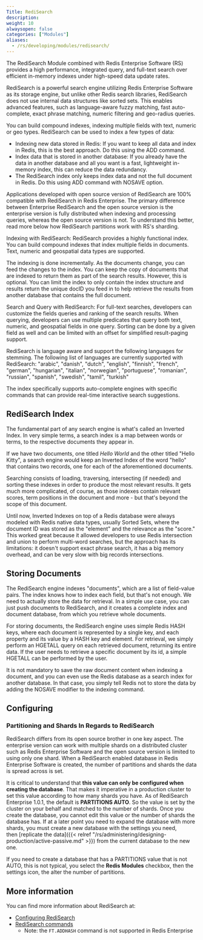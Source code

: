 ```yaml
---
Title: RediSearch
description:
weight: 10
alwaysopen: false
categories: ["Modules"]
aliases:
  - /rs/developing/modules/redisearch/
---
```

The RediSearch Module combined with Redis Enterprise Software
(RS) provides a high performance, integrated query, and full-text search
over efficient in-memory indexes under high-speed data update rates.

RediSearch is a powerful search engine utilizing Redis Enterprise
Software as its storage engine, but unlike other Redis search libraries,
RediSearch does not use internal data structures like sorted sets. This
enables advanced features, such as language-aware fuzzy matching, fast
auto-complete, exact phrase matching, numeric filtering and geo-radius
queries.

You can build compound indexes, indexing multiple fields with text,
numeric or geo types. RediSearch can be used to index a few types of
data:

- Indexing new data stored in Redis: If you want to keep all data and
    index in Redis, this is the best approach. Do this using the ADD
    command.
- Index data that is stored in another database: If you already have
    the data in another database and all you want is a fast, lightweight
    in-memory index, this can reduce the data redundancy.
- The RediSearch index only keeps index data and not the full document
    in Redis. Do this using ADD command with NOSAVE option.

Applications developed with open source version of RediSearch are 100%
compatible with RediSearch in Redis Enterprise. The primary difference
between Enterprise RediSearch and the open source version is the
enterprise version is fully distributed when indexing and processing
queries, whereas the open source version is not. To understand this
better, read more below how RediSearch partitions work with RS's
sharding.

Indexing with RediSearch: RediSearch provides a highly functional index.
You can build compound indexes that index multiple fields in documents.
Text, numeric and geospatial data types are supported.

The indexing is done incrementally. As the documents change, you can
feed the changes to the index. You can keep the copy of documents that
are indexed to return them as part of the search results. However, this
is optional. You can limit the index to only contain the index structure
and results return the unique docID you feed in to help retrieve the
results from another database that contains the full document.

Search and Query with RediSearch: For full-text searches, developers can
customize the fields queries and ranking of the search results. When
querying, developers can use multiple predicates that query both text,
numeric, and geospatial fields in one query. Sorting can be done by a
given field as well and can be limited with an offset for simplified
result-paging support.

RediSearch is language aware and support the following languages for
stemming. The following list of languages are currently supported with
RediSearch: "arabic", "danish", "dutch", "english", "finnish", "french",
"german", "hungarian", "italian", "norwegian", "portuguese", "romanian",
"russian", "spanish", "swedish", "tamil", "turkish"

The index specifically supports auto-complete engines with specific
commands that can provide real-time interactive search suggestions.

## RediSearch Index

The fundamental part of any search engine is what's called an Inverted
Index. In very simple terms, a search index is a map between words or
terms, to the respective documents they appear in.

If we have two documents, one titled _Hello World_ and the other titled
"Hello Kitty", a search engine would keep an Inverted Index of the word
"hello" that contains two records, one for each of the aforementioned
documents.

Searching consists of loading, traversing, intersecting (if needed) and
sorting these indexes in order to produce the most relevant results. It
gets much more complicated, of course, as those indexes contain relevant
scores, term positions in the document and more - but that's beyond the
scope of this document.

Until now, Inverted Indexes on top of a Redis database were always
modeled with Redis native data types, usually Sorted Sets, where the
document ID was stored as the "element" and the relevance as the
"score." This worked great because it allowed developers to use Redis
intersection and union to perform multi-word searches, but the approach
has its limitations: it doesn't support exact phrase search, it has a
big memory overhead, and can be very slow with big records
intersections.

## Storing Documents

The RediSearch engine indexes "documents", which are a list of
field-value pairs. The index knows how to index each field, but that's
not enough. We need to actually store the data for retrieval. In a
simple use case, you can just push documents to RediSearch, and it
creates a complete index and document database, from which you retrieve
whole documents.

For storing documents, the RediSearch engine uses simple Redis HASH
keys, where each document is represented by a single key, and each
property and its value by a HASH key and element. For retrieval, we
simply perform an HGETALL query on each retrieved document, returning
its entire data. If the user needs to retrieve a specific document by
its id, a simple HGETALL can be performed by the user.

It is not mandatory to save the raw document content when indexing a
document, and you can even use the Redis database as a search index for
another database. In that case, you simply tell Redis not to store the
data by adding the NOSAVE modifier to the indexing command.

## Configuring

### Partitioning and Shards In Regards to RediSearch

RediSearch differs from its open source brother in one key
aspect. The enterprise version can work with multiple shards on a
distributed cluster such as Redis Enterprise Software and the open
source version is limited to using only one shard. When a RediSearch
enabled database in Redis Enterprise Software is created, the number of
partitions and shards the data is spread across is set.

It is critical to understand that **this value can only be configured
when creating the database**. That makes it imperative in a production
cluster to set this value according to how many shards you have. As
of RediSearch Enterprise 1.0.1, the default is **PARTITIONS AUTO**. So
the value is set by the cluster on your behalf and matched to the
number of shards. Once you create the database, you cannot
edit this value or the number of shards the database has. If at a later
point you need to expand the database with more shards, you must create
a new database with the settings you need, then [replicate the
data]({{< relref "/rs/administering/designing-production/active-passive.md" >}})
from the current database to the new one.

If you need to create a database that has a PARTITIONS value that is not
AUTO, this is not typical, you select the **Redis Modules** checkbox,
then the settings icon, the alter the number of partitions.

<!-- ![redisearch_partitions](/images/rs/redisearch_partitions.png) -->

## More information

You can find more information about RediSearch at:

- [Configuring RediSearch](http://redisearch.io/Configuring/)
- [RediSearch commands](http://redisearch.io/)
    - Note: the `FT.ADDHASH` command is not supported in Redis Enterprise
